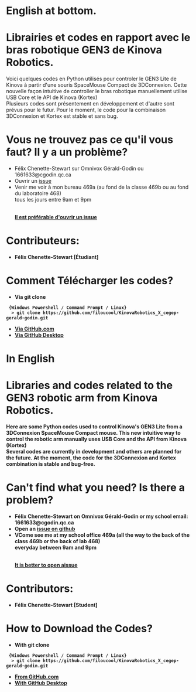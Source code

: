 <H1>English at bottom.</H1>
<H1> Librairies et codes en rapport avec le bras robotique GEN3 de Kinova Robotics. </H1>

<P>Voici quelques codes en Python utilisés pour controler le GEN3 Lite de Kinova à partir d'une souris SpaceMouse Compact de 3DConnexion. Cette nouvelle façon intuitive de controller le bras robotique manuellement utilise USB Core et le API de Kinova (Kortex) 
<BR>
 Plusieurs codes sont présentement en développement et d'autre sont prévus pour le futur. Pour le moment, le code pour la combinaison 3DConnexion et Kortex est stable et sans bug.
 <BR>
</P>

<H1> Vous ne trouvez pas ce qu'il vous faut? Il y a un problème? </H1>
<ul>
  <li> Félix Chenette-Stewart sur Omnivox Gérald-Godin ou 1661633@cgodin.qc.ca</li>
  <li> Ouvrir un <a href="https://docs.github.com/en/github/managing-your-work-on-github/creating-an-issue"><span>issue</span></a></li>
  <li> Venir me voir à mon bureau 469a (au fond de la classe 469b ou au fond du laboratoire 468) <br>tous les jours entre 9am et 9pm</li>
 <br>
 <P> <strong> <u> Il est préférable d'ouvrir un <a href="https://docs.github.com/en/github/managing-your-work-on-github/creating-an-issue"><span>issue</span></a> </u><strong> </p>
 </ul>
 
<H1> Contributeurs: </H1>
<ul>
  <li> Félix Chenette-Stewart [Étudiant]</li>
 </ul>
 
<H1> Comment Télécharger les codes? </H1>
<ul>
 <li> Via git clone </li>
</ul>

```
 {Windows Powershell / Command Prompt / Linux}
  > git clone https://github.com/filoucool/KinovaRobotics_X_cegep-gerald-godin.git
```
<ul>
 <li> <a href="https://www.instructables.com/Downloading-Code-From-GitHub/"><span>Via GitHub.com</span></a> </li>
 <li> <a href="https://desktop.github.com/"><span>Via GitHub Desktop</span></a> </li>
</ul>

  
 <H1>In English</H1>
 
<H1> Libraries and codes related to the GEN3 robotic arm from Kinova Robotics.</H1>

<P>Here are some Python codes used to control Kinova's GEN3 Lite from a 3DConnexion SpaceMouse Compact mouse. This new intuitive way to control the robotic arm manually uses USB Core and the API from Kinova (Kortex)

<BR>
Several codes are currently in development and others are planned for the future. At the moment, the code for the 3DConnexion and Kortex combination is stable and bug-free.
 <BR>
</P>

<H1> Can't find what you need? Is there a problem? </H1>
<ul>
  <li> Félix Chenette-Stewart on Omnivox Gérald-Godin or my school email: 1661633@cgodin.qc.ca</li>
  <li> Open an  <a href="https://docs.github.com/en/github/managing-your-work-on-github/creating-an-issue"><span>issue on github</span></a></li>
  <li> VCome see me at my school office 469a (all the way to the back of the class 469b or the back of lab 468) <br>everyday between 9am and 9pm</li>
 <br>
 <P> <strong> <u> It is better to open a<a href="https://docs.github.com/en/github/managing-your-work-on-github/creating-an-issue"><span>issue</span></a> </u><strong> </p>
 </ul>
 
<H1> Contributors: </H1>
<ul>
  <li> Félix Chenette-Stewart [Student]</li>
 </ul>
 
<H1> How to Download the Codes? </H1>
<ul>
 <li> With git clone </li>
</ul>

```
 {Windows Powershell / Command Prompt / Linux}
  > git clone https://github.com/filoucool/KinovaRobotics_X_cegep-gerald-godin.git
```
<ul>
 <li> <a href="https://www.instructables.com/Downloading-Code-From-GitHub/"><span>From GitHub.com</span></a> </li>
 <li> <a href="https://desktop.github.com/"><span>With GitHub Desktop</span></a> </li>
</ul>
